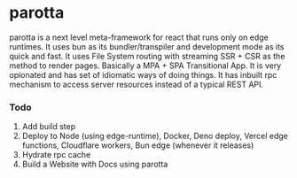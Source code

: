 # parotta

parotta is a next level meta-framework for react that runs only on edge runtimes. 
It uses bun as its bundler/transpiler and development mode as its quick and fast.
It uses File System routing with streaming SSR + CSR as the method to render pages. Basically a MPA + SPA Transitional App.
It is very opionated and has set of idiomatic ways of doing things.
It has inbuilt rpc mechanism to access server resources instead of a typical REST API.

### Todo
1. Add build step
2. Deploy to Node (using edge-runtime), Docker, Deno deploy, Vercel edge functions, Cloudflare workers, Bun edge (whenever it releases)
3. Hydrate rpc cache
4. Build a Website with Docs using parotta